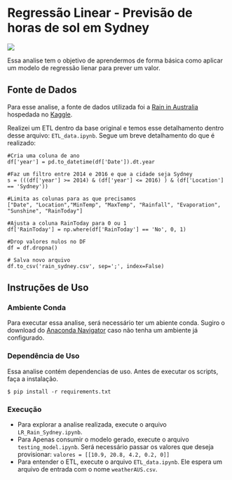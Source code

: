 Regressão Linear - Previsão de horas de sol em Sydney
==============================
![](https://www.sydney.com/sites/sydney/files/styles/landscape_992x558/public/2019-10/164154_0.jpg)

Essa analise tem o objetivo de aprendermos de forma básica como aplicar um modelo de regressão lienar para prever um valor.


Fonte de Dados
-----------

Para esse analise, a fonte de dados utilizada foi a [Rain in Australia](https://www.kaggle.com/jsphyg/weather-dataset-rattle-package) hospedada no [Kaggle](https://www.kaggle.com/).

Realizei um ETL dentro da base original e temos esse detalhamento dentro desse arquivo: `ETL_data.ipynb`. 
Segue um breve detalhamento do que é realizado:
```
#Cria uma coluna de ano
df['year'] = pd.to_datetime(df['Date']).dt.year

#Faz um filtro entre 2014 e 2016 e que a cidade seja Sydney
s = (((df['year'] >= 2014) & (df['year'] <= 2016) ) & (df['Location'] == 'Sydney'))

#Limita as colunas para as que precisamos
["Date", "Location","MinTemp", "MaxTemp", "Rainfall", "Evaporation", "Sunshine", "RainToday"]

#Ajusta a coluna RainToday para 0 ou 1
df['RainToday'] = np.where(df['RainToday'] == 'No', 0, 1)

#Drop valores nulos no DF
df = df.dropna()

# Salva novo arquivo
df.to_csv('rain_sydney.csv', sep=';', index=False)
```

Instruções de Uso
-----------
### Ambiente Conda
Para executar essa analise, será necessário ter um abiente conda. Sugiro o download do [Anaconda Navigator](https://www.anaconda.com/distribution/) caso não tenha um ambiente já configurado.

### Dependência de Uso
Essa analise contém dependencias de uso. Antes de executar os scripts, faça a instalação.

`$ pip install -r requirements.txt`

### Execução

- Para explorar a analise realizada, execute o arquivo `LR_Rain_Sydney.ipynb`.
- Para Apenas consumir o modelo gerado, execute o arquivo `testing_model.ipynb`. Será necessário passar os valores que deseja provisionar:
`valores = [[10.9, 20.8, 4.2, 0.2, 0]]`
- Para entender o ETL, execute o arquivo `ETL_data.ipynb`. Ele espera um arquivo de entrada com o nome `weatherAUS.csv`. 
